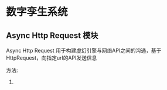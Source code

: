 # 数字孪生系统

## Async Http Request 模块

Async Http Request 用于构建虚幻引擎与网络API之间的沟通，基于HttpRequest，向指定url的API发送信息

方法:

1. 